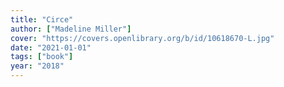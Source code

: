 ```yaml
---
title: "Circe"
author: ["Madeline Miller"]
cover: "https://covers.openlibrary.org/b/id/10618670-L.jpg"
date: "2021-01-01"
tags: ["book"]
year: "2018"
---
```

